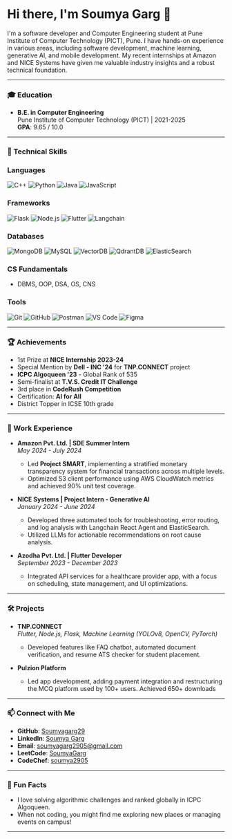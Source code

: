 # Hi there, I'm Soumya Garg 👋

I'm a software developer and Computer Engineering student at Pune Institute of Computer Technology (PICT), Pune. I have hands-on experience in various areas, including software development, machine learning, generative AI, and mobile development. My recent internships at Amazon and NICE Systems have given me valuable industry insights and a robust technical foundation.

---

### 🎓 Education

- **B.E. in Computer Engineering**  
  Pune Institute of Computer Technology (PICT) | 2021-2025  
  **GPA**: 9.65 / 10.0

---

### 🔧 Technical Skills

### Languages
![C++](https://img.shields.io/badge/-C++-00599C?logo=c%2B%2B&logoColor=white)
![Python](https://img.shields.io/badge/-Python-3776AB?logo=python&logoColor=white)
![Java](https://img.shields.io/badge/-Java-007396?logo=java&logoColor=white)
![JavaScript](https://img.shields.io/badge/-JavaScript-F7DF1E?logo=javascript&logoColor=black)

### Frameworks
![Flask](https://img.shields.io/badge/-Flask-000000?logo=flask&logoColor=white)
![Node.js](https://img.shields.io/badge/-Node.js-339933?logo=node.js&logoColor=white)
![Flutter](https://img.shields.io/badge/-Flutter-02569B?logo=flutter&logoColor=white)
![Langchain](https://img.shields.io/badge/-Langchain-008080?logo=apollographql&logoColor=white)

### Databases
![MongoDB](https://img.shields.io/badge/-MongoDB-47A248?logo=mongodb&logoColor=white)
![MySQL](https://img.shields.io/badge/-MySQL-4479A1?logo=mysql&logoColor=white)
![VectorDB](https://img.shields.io/badge/-VectorDB-008080?logo=databricks&logoColor=white)
![QdrantDB](https://img.shields.io/badge/-QdrantDB-FF4500?logo=redhat&logoColor=white)
![ElasticSearch](https://img.shields.io/badge/-ElasticSearch-005571?logo=elasticsearch&logoColor=white)

### CS Fundamentals
- DBMS, OOP, DSA, OS, CNS

### Tools
![Git](https://img.shields.io/badge/-Git-F05032?logo=git&logoColor=white)
![GitHub](https://img.shields.io/badge/-GitHub-181717?logo=github&logoColor=white)
![Postman](https://img.shields.io/badge/-Postman-FF6C37?logo=postman&logoColor=white)
![VS Code](https://img.shields.io/badge/-VS%20Code-007ACC?logo=visual-studio-code&logoColor=white)
![Figma](https://img.shields.io/badge/-Figma-F24E1E?logo=figma&logoColor=white)

---

### 🏆 Achievements

- 1st Prize at **NICE Internship 2023-24**
- Special Mention by **Dell - INC ’24** for **TNP.CONNECT** project
- **ICPC Algoqueen '23** - Global Rank of 535
- Semi-finalist at **T.V.S. Credit IT Challenge**
- 3rd place in **CodeRush Competition**
- Certification: **AI for All**
- District Topper in ICSE 10th grade

---

### 💼 Work Experience

- **Amazon Pvt. Ltd. | SDE Summer Intern**  
  *May 2024 - July 2024*  
  - Led **Project SMART**, implementing a stratified monetary transparency system for financial transactions across multiple levels.
  - Optimized S3 client performance using AWS CloudWatch metrics and achieved 90% unit test coverage.

- **NICE Systems | Project Intern - Generative AI**  
  *January 2024 - June 2024*  
  - Developed three automated tools for troubleshooting, error routing, and log analysis with Langchain React Agent and ElasticSearch.
  - Utilized LLMs for actionable recommendations on root cause analysis.

- **Azodha Pvt. Ltd. | Flutter Developer**  
  *September 2023 - December 2023*  
  - Integrated API services for a healthcare provider app, with a focus on scheduling, state management, and UI optimizations.
---

### 🛠 Projects

- **TNP.CONNECT**  
  *Flutter, Node.js, Flask, Machine Learning (YOLOv8, OpenCV, PyTorch)*  
  - Developed features like FAQ chatbot, automated document verification, and resume ATS checker for student placement.

- **Pulzion Platform**  
  - Led app development, adding payment integration and restructuring the MCQ platform used by 100+ users. Achieved 650+ downloads
---

### 📫 Connect with Me

- **GitHub**: [Soumyagarg29](https://github.com/Soumyagarg29)
- **LinkedIn**: [Soumya Garg](https://www.linkedin.com/in/soumya-garg-3a7453166)
- **Email**: soumyagarg2905@gmail.com
- **LeetCode**: [SoumyaGarg](https://leetcode.com/soumya_2905/)
- **CodeChef**: [soumya2905](https://www.codechef.com/users/soumya_2905)

---

### 🌱 Fun Facts

- I love solving algorithmic challenges and ranked globally in ICPC Algoqueen.
- When not coding, you might find me exploring new places or managing events on campus!

---
